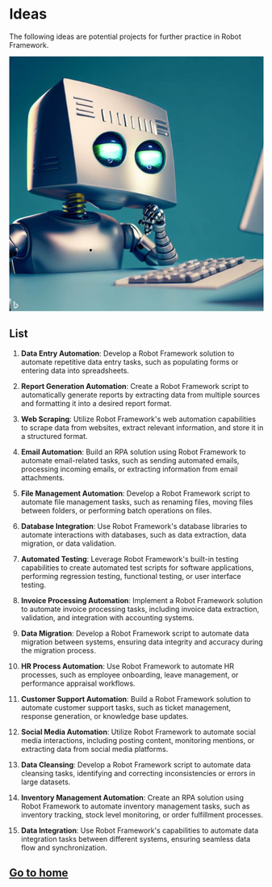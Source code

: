 # Ideas
The following ideas are potential projects for further practice in Robot Framework.

![image](../material/images/robot-images-examples-(5).png)

## List
1. **Data Entry Automation**: Develop a Robot Framework solution to automate repetitive data entry tasks, such as populating forms or entering data into spreadsheets.

2. **Report Generation Automation**: Create a Robot Framework script to automatically generate reports by extracting data from multiple sources and formatting it into a desired report format.

3. **Web Scraping**: Utilize Robot Framework's web automation capabilities to scrape data from websites, extract relevant information, and store it in a structured format.

4. **Email Automation**: Build an RPA solution using Robot Framework to automate email-related tasks, such as sending automated emails, processing incoming emails, or extracting information from email attachments.

5. **File Management Automation**: Develop a Robot Framework script to automate file management tasks, such as renaming files, moving files between folders, or performing batch operations on files.

6. **Database Integration**: Use Robot Framework's database libraries to automate interactions with databases, such as data extraction, data migration, or data validation.

7. **Automated Testing**: Leverage Robot Framework's built-in testing capabilities to create automated test scripts for software applications, performing regression testing, functional testing, or user interface testing.

8. **Invoice Processing Automation**: Implement a Robot Framework solution to automate invoice processing tasks, including invoice data extraction, validation, and integration with accounting systems.

9. **Data Migration**: Develop a Robot Framework script to automate data migration between systems, ensuring data integrity and accuracy during the migration process.

10. **HR Process Automation**: Use Robot Framework to automate HR processes, such as employee onboarding, leave management, or performance appraisal workflows.

11. **Customer Support Automation**: Build a Robot Framework solution to automate customer support tasks, such as ticket management, response generation, or knowledge base updates.

12. **Social Media Automation**: Utilize Robot Framework to automate social media interactions, including posting content, monitoring mentions, or extracting data from social media platforms.

13. **Data Cleansing**: Develop a Robot Framework script to automate data cleansing tasks, identifying and correcting inconsistencies or errors in large datasets.

14. **Inventory Management Automation**: Create an RPA solution using Robot Framework to automate inventory management tasks, such as inventory tracking, stock level monitoring, or order fulfillment processes.

15. **Data Integration**: Use Robot Framework's capabilities to automate data integration tasks between different systems, ensuring seamless data flow and synchronization.

## [Go to home](../README.md)
